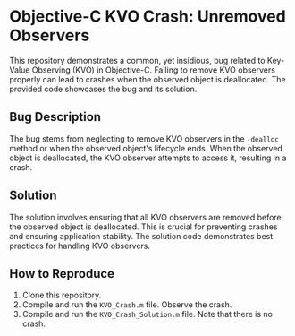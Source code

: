 # Objective-C KVO Crash: Unremoved Observers

This repository demonstrates a common, yet insidious, bug related to Key-Value Observing (KVO) in Objective-C.  Failing to remove KVO observers properly can lead to crashes when the observed object is deallocated.  The provided code showcases the bug and its solution.

## Bug Description
The bug stems from neglecting to remove KVO observers in the `-dealloc` method or when the observed object's lifecycle ends. When the observed object is deallocated, the KVO observer attempts to access it, resulting in a crash.

## Solution
The solution involves ensuring that all KVO observers are removed before the observed object is deallocated. This is crucial for preventing crashes and ensuring application stability.  The solution code demonstrates best practices for handling KVO observers.

## How to Reproduce
1. Clone this repository.
2. Compile and run the `KVO_Crash.m` file.  Observe the crash.
3. Compile and run the `KVO_Crash_Solution.m` file.  Note that there is no crash.